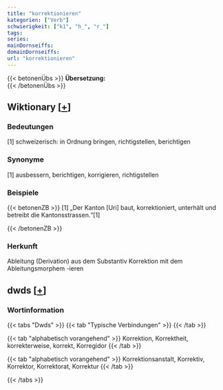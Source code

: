```yaml
---
title: "korrektionieren"
kategorien: ["Verb"]
schwierigkeit: ["k1", "h_", "r_"]
tags:
series:
mainDornseiffs:
domainDornseiffs:
url: "korrektionieren"
---
```


{{< betonenÜbs >}}
**Übersetzung:**  
{{< /betonenÜbs >}}

## Wiktionary [[+](https://de.wiktionary.org/wiki/korrektionieren)]

### Bedeutungen
[1] schweizerisch: in Ordnung bringen, richtigstellen, berichtigen  

### Synonyme
[1] ausbessern, berichtigen, korrigieren, richtigstellen  

### Beispiele
{{< betonenZB >}}
[1] „Der Kanton [Uri] baut, korrektioniert, unterhält und betreibt die Kantonsstrassen.“[1]  

{{< /betonenZB >}}
### Herkunft
Ableitung (Derivation) aus dem Substantiv Korrektion mit dem Ableitungsmorphem -ieren  



## dwds [[+](https://www.dwds.de/wb/korrektionieren)]

### Wortinformation
{{< tabs "Dwds" >}}
{{< tab "Typische Verbindungen" >}}
{{< /tab >}}

{{< tab "alphabetisch vorangehend" >}}
Korrektion, Korrektheit, korrekterweise, korrekt, Korregidor
{{< /tab >}}

{{< tab "alphabetisch vorangehend" >}}
Korrektionsanstalt, Korrektiv, Korrektor, Korrektorat, Korrektur
{{< /tab >}}

{{< /tabs >}}


